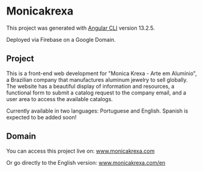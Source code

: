 # Monicakrexa

This project was generated with [Angular CLI](https://github.com/angular/angular-cli) version 13.2.5.

Deployed via Firebase on a Google Domain.

## Project

This is a front-end web development for "Monica Krexa - Arte em Alumínio", a Brazilian company that manufactures aluminum jewelry to sell globally. The website has a beautiful display of information and resources, a functional form to submit a catalog request to the company email, and a user area to access the available catalogs.

Currently available in two languages: Portuguese and English.
Spanish is expected to be added soon!

## Domain

You can access this project live on: www.monicakrexa.com

Or go directly to the English version: www.monicakrexa.com/en